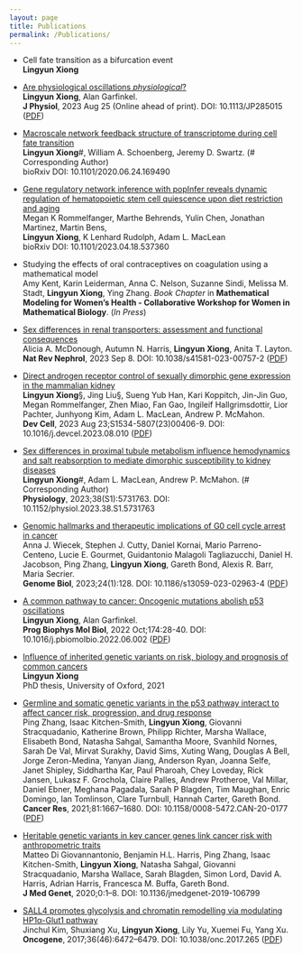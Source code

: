 ```yaml
---
layout: page
title: Publications
permalink: /Publications/
---
```


- Cell fate transition as a bifurcation event \
**Lingyun Xiong**

- [Are physiological oscillations *physiological*?](https://physoc.onlinelibrary.wiley.com/doi/10.1113/JP285015) \
**Lingyun Xiong**, Alan Garfinkel. \
**J Physiol**, 2023 Aug 25 (Online ahead of print). DOI: 10.1113/JP285015 ([PDF](https://drive.google.com/file/d/18ffp2JNnWBcq6jo2Dk6LarcLLquD7PI8/view?usp=sharing))
  
- [Macroscale network feedback structure of transcriptome during cell fate transition](https://doi.org/10.1101/2020.06.24.169490) \
**Lingyun Xiong**\#, William A. Schoenberg, Jeremy D. Swartz. (\# Corresponding Author) \
bioRxiv DOI: 10.1101/2020.06.24.169490

- [Gene regulatory network inference with popInfer reveals dynamic regulation of hematopoietic stem cell quiescence upon diet restriction and aging](https://www.biorxiv.org/content/10.1101/2023.04.18.537360v1) \
Megan K Rommelfanger, Marthe Behrends, Yulin Chen, Jonathan Martinez, Martin Bens, \
**Lingyun Xiong**, K Lenhard Rudolph, Adam L. MacLean \
bioRxiv DOI: 10.1101/2023.04.18.537360

- Studying the effects of oral contraceptives on coagulation using a mathematical model \
Amy Kent, Karin Leiderman, Anna C. Nelson, Suzanne Sindi, Melissa M. Stadt, **Lingyun Xiong**, Ying Zhang.
*Book Chapter* in **Mathematical Modeling for Women’s Health - Collaborative Workshop for Women in Mathematical Biology**. (*In Press*)

- [Sex differences in renal transporters: assessment and functional consequences](https://www.nature.com/articles/s41581-023-00757-2) \
Alicia A. McDonough, Autumn N. Harris, **Lingyun Xiong**, Anita T. Layton. \
**Nat Rev Nephrol**, 2023 Sep 8. DOI: 10.1038/s41581-023-00757-2 ([PDF](https://drive.google.com/file/d/10iL5yjxaF-OlAcormAlQId8cN66IFYFi/view?usp=sharing))
  
- [Direct androgen receptor control of sexually dimorphic gene expression in the mammalian kidney](https://doi.org/10.1016/j.devcel.2023.08.010) \
**Lingyun Xiong**§, Jing Liu§, Sueng Yub Han, Kari Koppitch, Jin-Jin Guo, Megan Rommelfanger, Zhen Miao, Fan Gao, Ingileif Hallgrimsdottir, Lior Pachter, Junhyong Kim, Adam L. MacLean, Andrew P. McMahon.\
**Dev Cell**, 2023 Aug 23;S1534-5807(23)00406-9. DOI: 10.1016/j.devcel.2023.08.010 ([PDF](https://drive.google.com/drive/folders/1bmRs2yOYdQAZdW10FjYbpe_ZHB7KQHkf?usp=sharing))
  
- [Sex differences in proximal tubule metabolism influence hemodynamics and salt reabsorption to mediate dimorphic susceptibility to kidney diseases](https://journals.physiology.org/doi/abs/10.1152/physiol.2023.38.S1.5731763) \
**Lingyun Xiong**\#, Adam L. MacLean, Andrew P. McMahon. (\# Corresponding Author) \
**Physiology**, 2023;38(S1):5731763. DOI: 10.1152/physiol.2023.38.S1.5731763

- [Genomic hallmarks and therapeutic implications of G0 cell cycle arrest in cancer](https://genomebiology.biomedcentral.com/articles/10.1186/s13059-023-02963-4) \
Anna J. Wiecek, Stephen J. Cutty, Daniel Kornai, Mario Parreno-Centeno, Lucie E. Gourmet, Guidantonio Malagoli Tagliazucchi, Daniel H. Jacobson, Ping Zhang, **Lingyun Xiong**, Gareth Bond, Alexis R. Barr, Maria Secrier. \
**Genome Biol**, 2023;24(1):128.  DOI: 10.1186/s13059-023-02963-4 ([PDF](https://drive.google.com/file/d/1B3PlFbjicaNKBc5bf_-K6fh4MU9_73F1/view?usp=sharing))

- [A common pathway to cancer: Oncogenic mutations abolish p53 oscillations](https://doi.org/10.1016/j.pbiomolbio.2022.06.002) \
**Lingyun Xiong**, Alan Garfinkel. \
**Prog Biophys Mol Biol**, 2022 Oct;174:28-40. DOI: 10.1016/j.pbiomolbio.2022.06.002 ([PDF](https://drive.google.com/file/d/1nt8dU6IR-mTJVTkbQiaOrUuSl387PNPf/view?usp=sharing))

- [Influence of inherited genetic variants on risk, biology and prognosis of common cancers](https://ora.ox.ac.uk/objects/uuid:feb0efe8-d01c-4758-976a-fb3ac031f061) \
**Lingyun Xiong**\
PhD thesis, University of Oxford, 2021

- [Germline and somatic genetic variants in the p53 pathway interact to affect cancer risk, progression, and drug response](https://aacrjournals.org/cancerres/article/81/7/1667/670564/Germline-and-Somatic-Genetic-Variants-in-the-p53) \
Ping Zhang, Isaac Kitchen-Smith, **Lingyun Xiong**, Giovanni Stracquadanio, Katherine Brown, Philipp Richter, Marsha Wallace, Elisabeth Bond, Natasha Sahgal, Samantha Moore, Svanhild Nornes, Sarah De Val, Mirvat Surakhy, David Sims, Xuting Wang, Douglas A Bell, Jorge Zeron-Medina, Yanyan Jiang, Anderson Ryan, Joanna Selfe, Janet Shipley, Siddhartha Kar, Paul Pharoah, Chey Loveday, Rick Jansen, Lukasz F. Grochola, Claire Palles, Andrew Protheroe, Val Millar, Daniel Ebner, Meghana Pagadala, Sarah P Blagden, Tim Maughan, Enric Domingo, Ian Tomlinson, Clare Turnbull, Hannah Carter, Gareth Bond. \
**Cancer Res**, 2021;81:1667–1680. DOI: 10.1158/0008-5472.CAN-20-0177	([PDF](https://drive.google.com/file/d/1hn3GKSjd0Zf9zo5CYZYvenNRIs1Gp1ck/view?usp=sharing))

- [Heritable genetic variants in key cancer genes link cancer risk with anthropometric traits](https://pubmed.ncbi.nlm.nih.gov/32591342/) \
Matteo Di Giovannantonio, Benjamin H.L. Harris, Ping Zhang, Isaac Kitchen-Smith, **Lingyun Xiong**, Natasha Sahgal, Giovanni Stracquadanio, Marsha Wallace, Sarah Blagden, Simon Lord, David A. Harris, Adrian Harris, Francesca M. Buffa, Gareth Bond. \
**J Med Genet**, 2020;0:1–8. DOI: 10.1136/jmedgenet-2019-106799

- [SALL4 promotes glycolysis and chromatin remodelling via modulating HP1α-Glut1 pathway](https://www.nature.com/articles/onc2017265) \
Jinchul Kim, Shuxiang Xu, **Lingyun Xiong**, Lily Yu, Xuemei Fu, Yang Xu. \
**Oncogene**, 2017;36(46):6472–6479. DOI: 10.1038/onc.2017.265 ([PDF](https://drive.google.com/file/d/1MGa-miXqfzq_SPGNlr0Wq2KIB4EBN5Fj/view?usp=sharing))



